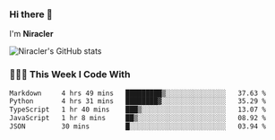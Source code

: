 ### Hi there 👋

I'm **Niracler**

![Niracler's GitHub stats](https://github-readme-stats.vercel.app/api?username=Niracler&show_icons=true)


### 👨🏻‍💻 This Week I Code With

<!--START_SECTION:waka-->

```txt
Markdown     4 hrs 49 mins   █████████▒░░░░░░░░░░░░░░░   37.63 %
Python       4 hrs 31 mins   ████████▓░░░░░░░░░░░░░░░░   35.29 %
TypeScript   1 hr 40 mins    ███▒░░░░░░░░░░░░░░░░░░░░░   13.07 %
JavaScript   1 hr 8 mins     ██▒░░░░░░░░░░░░░░░░░░░░░░   08.92 %
JSON         30 mins         █░░░░░░░░░░░░░░░░░░░░░░░░   03.94 %
```

<!--END_SECTION:waka-->
